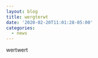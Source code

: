 ```yaml
---
layout: blog
title: wergterwt
date: '2020-02-20T11:01:28-05:00'
categories:
  - news
---
```

wertwert
